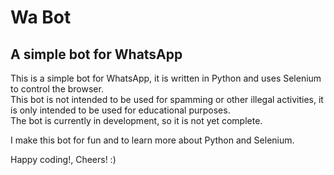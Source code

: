 # Wa Bot
## A simple bot for WhatsApp

This is a simple bot for WhatsApp, it is written in Python and uses Selenium to control the browser.  
This bot is not intended to be used for spamming or other illegal activities, it is only intended to be used for educational purposes.  
The bot is currently in development, so it is not yet complete.  

I make this bot for fun and to learn more about Python and Selenium.  

Happy coding!, Cheers! :)